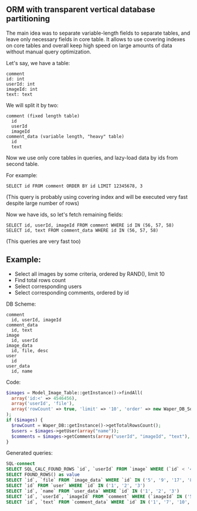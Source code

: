 ORM with transparent vertical database partitioning
---------------------------------------------------

The main idea was to separate variable-length fields to separate tables, and leave only necessary
fields in core table. It allows to use covering indexes on core tables and overall keep high speed on large amounts of data
without manual query optimization.

Let's say, we have a table:
```
comment
id: int
userId: int
imageId: int
text: text
```

We will split it by two:
```
comment (fixed length table)
  id
  userId
  imageId
comment_data (variable length, "heavy" table)
  id
  text
```
Now we use only core tables in queries, and lazy-load data by ids from second table.

For example:
```
SELECT id FROM comment ORDER BY id LIMIT 12345678, 3
```
(This query is probably using covering index and will be executed very fast despite large number of rows)

Now we have ids, so let's fetch remaining fields:
```
SELECT id, userId, imageId FROM comment WHERE id IN (56, 57, 58)
SELECT id, text FROM comment_data WHERE id IN (56, 57, 58)
```
(This queries are very fast too)



Example:
--------

- Select all images by some criteria, ordered by RAND(), limit 10
- Find total rows count
- Select corresponding users
- Select corresponding comments, ordered by id

DB Scheme:
```
comment
  id, userId, imageId
comment_data
  id, text
image
  id, userId
image_data
  id, file, desc
user
  id
user_data
  id, name
```  

Code:
```php
$images = Model_Image_Table::getInstance()->findAll(
  array('id:<' => 4546456),
  array('userId', 'file'),
  array('rowCount' => true, 'limit' => '10', 'order' => new Waper_DB_SqlExpression("RAND()"))
);
if ($images) {
  $rowCount = Waper_DB::getInstance()->getTotalRowsCount();
  $users = $images->getUser(array("name"));
  $comments = $images->getComments(array("userId", "imageId", "text"), array('order' => array('id' => 'ASC')));
}
```
Generated queries:
```sql
SQL-connect
SELECT SQL_CALC_FOUND_ROWS `id`, `userId` FROM `image` WHERE (`id` < '4546456') ORDER BY RAND() LIMIT 10
SELECT FOUND_ROWS() as value
SELECT `id`, `file` FROM `image_data` WHERE `id` IN ('5', '9', '17', '8', '15', '11', '7', '30', '26', '13')
SELECT `id` FROM `user` WHERE `id` IN ('1', '2', '3')
SELECT `id`, `name` FROM `user_data` WHERE `id` IN ('1', '2', '3')
SELECT `id`, `userId`, `imageId` FROM `comment` WHERE (`imageId` IN ('5', '9', '17', '8', '15', '11', '7', '30', '26', '13')) ORDER BY `id` ASC
SELECT `id`, `text` FROM `comment_data` WHERE `id` IN ('1', '7', '10', '11', '15', '17', '20', '25', '26', '29', '34', '38', '41', '42', '47', '50', '51', '52', '53', '55', '62', '66', '67', '74', '75', '76', '80', '83', '89', '91', '92', '94', '97')
```